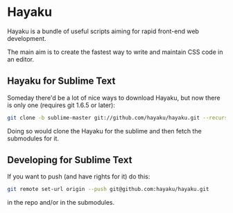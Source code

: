 # Hayaku

Hayaku is a bundle of useful scripts aiming for rapid front-end web development.

The main aim is to create the fastest way to write and maintain CSS code in an editor.

## Hayaku for Sublime Text

Someday there'd be a lot of nice ways to download Hayaku, but now there is only one (requires git 1.6.5 or later):

``` sh
git clone -b sublime-master git://github.com/hayaku/hayaku.git --recursive
```

Doing so would clone the Hayaku for the sublime and then fetch the submodules for it.

## Developing for Sublime Text

If you want to push (and have rights for it) do this: 

``` sh
git remote set-url origin --push git@github.com:hayaku/hayaku.git
```

in the repo and/or in the submodules.
